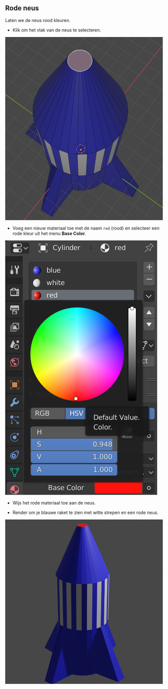 ## Rode neus

Laten we de neus rood kleuren.

+ Klik om het vlak van de neus te selecteren.

![Selecteer de neus](images/blender-rocket-nose-select.png)

+ Voeg een nieuw materiaal toe met de naam `red` (rood) en selecteer een rode kleur uit het menu **Base Color**.

![Voeg een rood materiaal toe](images/blender-red-material.png)

+ Wijs het rode materiaal toe aan de neus.

+ Render om je blauwe raket te zien met witte strepen en een rode neus.

![Voltooide raket](images/final-rocket.png)